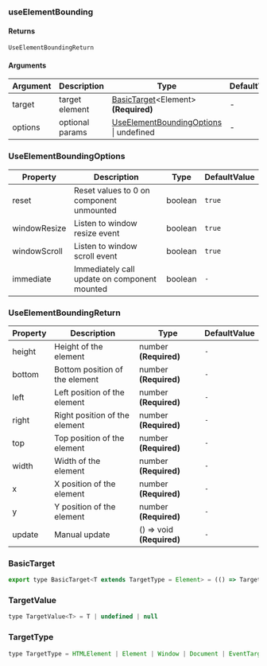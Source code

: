 ### useElementBounding

#### Returns

`UseElementBoundingReturn`

#### Arguments

| Argument | Description     | Type                                                                 | DefaultValue |
| -------- | --------------- | -------------------------------------------------------------------- | ------------ |
| target   | target element  | [BasicTarget](#BasicTarget)&lt;Element&gt; **(Required)**            | -            |
| options  | optional params | [UseElementBoundingOptions](#UseElementBoundingOptions) \| undefined | -            |

### UseElementBoundingOptions

| Property     | Description                                  | Type    | DefaultValue |
| ------------ | -------------------------------------------- | ------- | ------------ |
| reset        | Reset values to 0 on component unmounted     | boolean | `true`       |
| windowResize | Listen to window resize event                | boolean | `true`       |
| windowScroll | Listen to window scroll event                | boolean | `true`       |
| immediate    | Immediately call update on component mounted | boolean | `-`          |

### UseElementBoundingReturn

| Property | Description                    | Type                      | DefaultValue |
| -------- | ------------------------------ | ------------------------- | ------------ |
| height   | Height of the element          | number **(Required)**     | `-`          |
| bottom   | Bottom position of the element | number **(Required)**     | `-`          |
| left     | Left position of the element   | number **(Required)**     | `-`          |
| right    | Right position of the element  | number **(Required)**     | `-`          |
| top      | Top position of the element    | number **(Required)**     | `-`          |
| width    | Width of the element           | number **(Required)**     | `-`          |
| x        | X position of the element      | number **(Required)**     | `-`          |
| y        | Y position of the element      | number **(Required)**     | `-`          |
| update   | Manual update                  | () => void **(Required)** | `-`          |

### BasicTarget

```js
export type BasicTarget<T extends TargetType = Element> = (() => TargetValue<T>) | TargetValue<T> | MutableRefObject<TargetValue<T>>
```

### TargetValue

```js
type TargetValue<T> = T | undefined | null
```

### TargetType

```js
type TargetType = HTMLElement | Element | Window | Document | EventTarget
```

